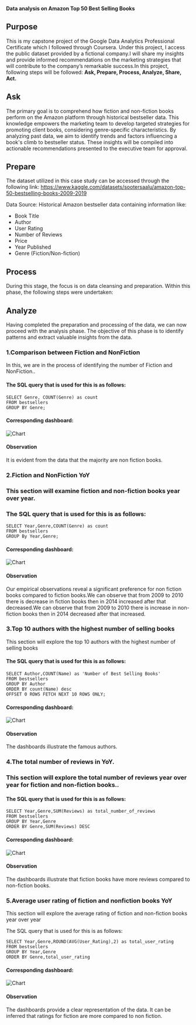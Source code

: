 
**Data analysis on Amazon Top 50 Best Selling Books**


## Purpose

This is my capstone project of the Google Data Analytics Professional Certificate which I followed through Coursera. Under this project, I access the public dataset provided by a fictional company.I will share my insights and provide informed recommendations on the marketing strategies that will contribute to the company’s remarkable success.In this project, following steps will be followed: **Ask, Prepare, Process, Analyze, Share, Act.**

## Ask

The primary goal is to comprehend how fiction and non-fiction books perform on the Amazon platform through historical bestseller data. This knowledge empowers the marketing team to develop targeted strategies for promoting client books, considering genre-specific characteristics. By analyzing past data, we aim to identify trends and factors influencing a book's climb to bestseller status. These insights will be compiled into actionable recommendations presented to the executive team for approval.


## Prepare

The dataset utilized in this case study can be accessed through the following link: https://www.kaggle.com/datasets/sootersaalu/amazon-top-50-bestselling-books-2009-2019 

Data Source: Historical Amazon bestseller data containing information like:



*   Book Title
*   Author
*   User Rating
*   Number of Reviews
*   Price
*   Year Published
*   Genre (Fiction/Non-fiction)

## Process

During this stage, the focus is on data cleansing and preparation. Within this phase, the following steps were undertaken:

## Analyze

Having completed the preparation and processing of the data, we can now proceed with the analysis phase. The objective of this phase is to identify patterns and extract valuable insights from the data.


### **1.Comparison between Fiction and NonFiction**

In this, we are in the process of identifying the number of Fiction and NonFiction.. 


#### The SQL query that is used for this is as follows:


```
SELECT Genre, COUNT(Genre) as count
FROM bestsellers
GROUP BY Genre;
```



#### Corresponding dashboard:
![Chart](https://github.com/ChilupuriArchana/Portfolio/blob/main/CaseStudies/Amazon_Top_50_Best_Selling_Books/images/1.png?raw=true)

#### Observation

It is evident from the data that the majority are non fiction books.

### **2.Fiction and NonFiction YoY**


### This section will examine fiction and non-fiction books year over year.


### The SQL query that is used for this is as follows:


```
SELECT Year,Genre,COUNT(Genre) as count
FROM bestsellers
GROUP By Year,Genre;

```



#### Corresponding dashboard:

![Chart](https://github.com/ChilupuriArchana/Portfolio/blob/main/CaseStudies/Amazon_Top_50_Best_Selling_Books/images/2.png?raw=true)



#### Observation

Our empirical observations reveal a significant preference for non fiction books compared to fiction books.We can observe that from 2009 to 2010 there is decrease in fiction books then in 2014 increased after that decreased.We can observe that from 2009 to 2010 there is increase in non-fiction books then in 2014 decreased after that increased.


### 3.Top 10 authors with the highest number of selling books

This section will explore the top 10 authors with the highest number of selling books


#### The SQL query that is used for this is as follows:


```
SELECT Author,COUNT(Name) as 'Number of Best Selling Books'
FROM bestsellers
GROUP BY Author
ORDER BY count(Name) desc
OFFSET 0 ROWS FETCH NEXT 10 ROWS ONLY;
```



#### Corresponding dashboard:

![Chart](https://github.com/ChilupuriArchana/Portfolio/blob/main/CaseStudies/Amazon_Top_50_Best_Selling_Books/images/3.png?raw=true)


#### Observation

The dashboards illustrate the famous authors.


### 4.The total number of reviews in YoY.


### This section will explore the total number of reviews year over year for fiction and non-fiction books..


#### The SQL query that is used for this is as follows:


```
SELECT Year,Genre,SUM(Reviews) as total_number_of_reviews
FROM bestsellers
GROUP BY Year,Genre
ORDER BY Genre,SUM(Reviews) DESC

```



#### Corresponding dashboard:

![Chart](https://github.com/ChilupuriArchana/Portfolio/blob/main/CaseStudies/Amazon_Top_50_Best_Selling_Books/images/4.png?raw=true)



#### Observation

The dashboards illustrate that fiction books have more reviews compared to non-fiction books.


### 5.Average user rating of fiction and nonfiction books YoY

This section will explore the average rating of fiction and non-fiction books year over year

The SQL query that is used for this is as follows:


```
SELECT Year,Genre,ROUND(AVG(User_Rating),2) as total_user_rating
FROM bestsellers
GROUP BY Year,Genre
ORDER BY Genre,total_user_rating 

```



#### Corresponding dashboard:

![Chart](https://github.com/ChilupuriArchana/Portfolio/blob/main/CaseStudies/Amazon_Top_50_Best_Selling_Books/images/5.png?raw=true)



#### Observation

The dashboards provide a clear representation of the data. It can be inferred that ratings for fiction are more compared to non fiction.


